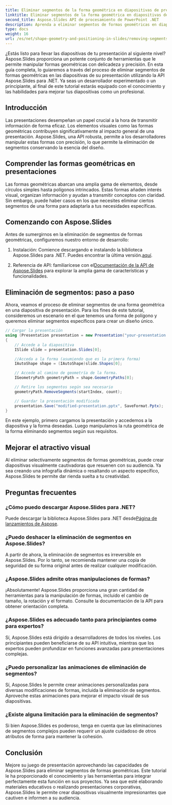 ```yaml
---
title: Eliminar segmentos de la forma geométrica en diapositivas de presentación
linktitle: Eliminar segmentos de la forma geométrica en diapositivas de presentación
second_title: Aspose.Slides API de procesamiento de PowerPoint .NET
description: Aprenda a eliminar segmentos de formas geométricas en diapositivas de presentación utilizando la API Aspose.Slides para .NET. Guía paso a paso con código fuente. Mejore sus diapositivas con precisión.
type: docs
weight: 16
url: /es/net/shape-geometry-and-positioning-in-slides/removing-segments-geometry-shape/
---
```


¿Estás listo para llevar las diapositivas de tu presentación al siguiente nivel? Aspose.Slides proporciona un potente conjunto de herramientas que le permite manipular formas geométricas con delicadeza y precisión. En esta guía completa, lo guiaremos a través del proceso de eliminar segmentos de formas geométricas en las diapositivas de su presentación utilizando la API Aspose.Slides para .NET. Ya seas un desarrollador experimentado o un principiante, al final de este tutorial estarás equipado con el conocimiento y las habilidades para mejorar tus diapositivas como un profesional.

## Introducción

Las presentaciones desempeñan un papel crucial a la hora de transmitir información de forma eficaz. Los elementos visuales como las formas geométricas contribuyen significativamente al impacto general de una presentación. Aspose.Slides, una API robusta, permite a los desarrolladores manipular estas formas con precisión, lo que permite la eliminación de segmentos conservando la esencia del diseño.

## Comprender las formas geométricas en presentaciones

Las formas geométricas abarcan una amplia gama de elementos, desde círculos simples hasta polígonos intrincados. Estas formas añaden interés visual, organizan información y ayudan a transmitir conceptos con claridad. Sin embargo, puede haber casos en los que necesites eliminar ciertos segmentos de una forma para adaptarla a tus necesidades específicas.

## Comenzando con Aspose.Slides

Antes de sumergirnos en la eliminación de segmentos de formas geométricas, configuremos nuestro entorno de desarrollo:

1.  Instalación: Comience descargando e instalando la biblioteca Aspose.Slides para .NET. Puedes encontrar la última versión.[aquí](https://releases.aspose.com/slides/net/).

2.  Referencia de API: familiarícese con el[Documentación de la API de Aspose.Slides](https://reference.aspose.com/slides/net/) para explorar la amplia gama de características y funcionalidades.

## Eliminación de segmentos: paso a paso

Ahora, veamos el proceso de eliminar segmentos de una forma geométrica en una diapositiva de presentación. Para los fines de este tutorial, consideremos un escenario en el que tenemos una forma de polígono y queremos eliminar segmentos específicos para crear un diseño único.

```csharp
// Cargar la presentación
using (Presentation presentation = new Presentation("your-presentation.pptx"))
{
    // Accede a la diapositiva
    ISlide slide = presentation.Slides[0];

    //Acceda a la forma (asumiendo que es la primera forma)
    IAutoShape shape = (IAutoShape)slide.Shapes[0];

    // Accede al camino de geometría de la forma.
    IGeometryPath geometryPath = shape.GeometryPaths[0];

    // Retire los segmentos según sea necesario
    geometryPath.RemoveSegments(startIndex, count);

    // Guardar la presentación modificada
    presentation.Save("modified-presentation.pptx", SaveFormat.Pptx);
}
```

En este ejemplo, primero cargamos la presentación y accedemos a la diapositiva y la forma deseadas. Luego manipulamos la ruta geométrica de la forma eliminando segmentos según sus requisitos.

## Mejorar el atractivo visual

Al eliminar selectivamente segmentos de formas geométricas, puede crear diapositivas visualmente cautivadoras que resuenen con su audiencia. Ya sea creando una infografía dinámica o resaltando un aspecto específico, Aspose.Slides te permite dar rienda suelta a tu creatividad.

## Preguntas frecuentes

### ¿Cómo puedo descargar Aspose.Slides para .NET?

 Puede descargar la biblioteca Aspose.Slides para .NET desde[Página de lanzamientos de Aspose](https://releases.aspose.com/slides/net/). 

### ¿Puedo deshacer la eliminación de segmentos en Aspose.Slides?

A partir de ahora, la eliminación de segmentos es irreversible en Aspose.Slides. Por lo tanto, se recomienda mantener una copia de seguridad de su forma original antes de realizar cualquier modificación.

### ¿Aspose.Slides admite otras manipulaciones de formas?

¡Absolutamente! Aspose.Slides proporciona una gran cantidad de herramientas para la manipulación de formas, incluido el cambio de tamaño, la rotación y el formato. Consulte la documentación de la API para obtener orientación completa.

### ¿Aspose.Slides es adecuado tanto para principiantes como para expertos?

Sí, Aspose.Slides está dirigido a desarrolladores de todos los niveles. Los principiantes pueden beneficiarse de su API intuitiva, mientras que los expertos pueden profundizar en funciones avanzadas para presentaciones complejas.

### ¿Puedo personalizar las animaciones de eliminación de segmentos?

Sí, Aspose.Slides le permite crear animaciones personalizadas para diversas modificaciones de formas, incluida la eliminación de segmentos. Aproveche estas animaciones para mejorar el impacto visual de sus diapositivas.

### ¿Existe alguna limitación para la eliminación de segmentos?

Si bien Aspose.Slides es poderoso, tenga en cuenta que las eliminaciones de segmentos complejos pueden requerir un ajuste cuidadoso de otros atributos de forma para mantener la cohesión.

## Conclusión

Mejore su juego de presentación aprovechando las capacidades de Aspose.Slides para eliminar segmentos de formas geométricas. Este tutorial le ha proporcionado el conocimiento y las herramientas para integrar perfectamente esta función en sus proyectos. Ya sea que esté elaborando materiales educativos o realizando presentaciones corporativas, Aspose.Slides le permite crear diapositivas visualmente impresionantes que cautiven e informen a su audiencia.